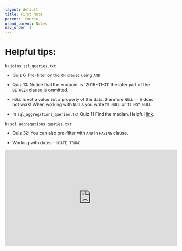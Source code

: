 ```yaml
---
layout: default
title: First Note
parent:  Course
grand_parent: Notes
nav_order: 1
---
```


# Helpful tips:

In `joins_sql_queries.txt` 
* Quiz 6: Pre-filter on the `ON` clause using `AND`
* Quiz 13: Notice that the endpoint is '2016-01-01' the later part of the `BETWEEN` clause is ommitted. 

* `NULL` is not a value but a property of the data, therefore `NULL = 0` does not work! When working with `NULL`s you write `IS NULL` or `IS NOT NULL`.
* In `sql_aggregations_queries.txt` Quiz 11 Find the median. Helpful [link](https://www.compose.com/articles/metrics-maven-meet-in-the-middle-median-in-postgresql/).

In `sql_aggregations_queries.txt`
* Quiz 32: You can also pre-filter with `AND` in `HAVING` clause.

* Working with dates -->`DATE_TRUNC` 
<iframe width="560" height="315" src="https://www.youtube.com/embed/UPWkDhW4cLI" frameborder="0" allow="accelerometer; autoplay; clipboard-write; encrypted-media; gyroscope; picture-in-picture" allowfullscreen></iframe>
